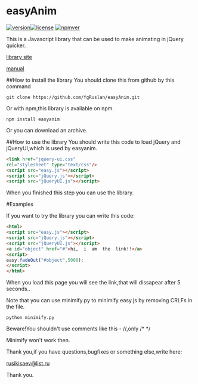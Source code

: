 # easyAnim
[![version](https://img.shields.io/badge/version-2.5-ffb400.svg?style=flat-square)](https://github.com/fgRuslan/easyAnim/releases)[![license](https://img.shields.io/badge/license-GPLv3-brightgreen.svg?style=flat-square)](http://choosealicense.com/licenses/gpl-3.0/)
[![npmver](http://img.shields.io/npm/v/npm.svg)](https://www.npmjs.com/package/easyanim)

This  is  a  Javascript  library  that  can  be  used  to  make  animating  in  jQuery  quicker.

[library  site](https://fgRuslan.github.io/easyAnim)

[manual](https://github.com/fgRuslan/easyAnim/blob/master/manual.md)

##How to install the library
You should clone this from github  by  this  command
```
git clone https://github.com/fgRuslan/easyAnim.git
```
Or  with  npm,this  library  is  available  on  npm.
```
npm install easyanim
```
Or  you  can  download  an  archive.

##How  to  use  the  library
You  should  write  this  code  to  load  jQuery  and  jQueryUI,which  is  used  by  easyanim.

```html
<link href="jquery-ui.css" 
rel="stylesheet" type="text/css"/>
<script src="easy.js"></script>
<script src="jQuery.js"></script>
<script src="jQueryUI.js"></script>
```
When  you  finished  this  step  you   can  use  the  library.

#Examples

If  you  want  to  try  the  library you  can  write  this  code:
```html
<html>
<script src="easy.js"></script>
<script src="jQuery.js"></script>
<script src="jQueryUI.js"></script>
<a id="object" href="#">hi,  i  am  the  link!!</a>
<script>
easy.fadeOut("#object",5000);
</script>
</html>
```

When  you  load  this  page  you  will  see  the  link,that  will  dissapear  after  5  seconds..

Note  that  you  can  use  minimify.py  to  minimify  easy.js  by  removing  CRLFs  in  the  file.

```
python minimify.py
```

Beware!You  shouldn't  use  comments  like  this  -  //,only  /*  */

Minimify  won't  work  then.

Thank  you,if  you  have  questions,bugfixes  or  something  else,write  here:

rusikisaev@list.ru

Thank  you.
